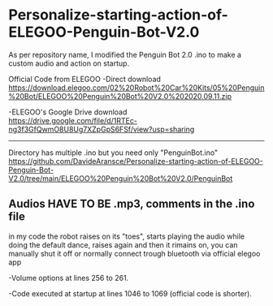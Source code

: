 # Personalize-starting-action-of-ELEGOO-Penguin-Bot-V2.0
As per repository name, I modified the Penguin Bot 2.0 .ino to make a custom audio and action on startup.

Official Code from ELEGOO 
-Direct download 
https://download.elegoo.com/02%20Robot%20Car%20Kits/05%20Penguin%20Bot/ELEGOO%20Penguin%20Bot%20V2.0%202020.09.11.zip

-ELEGOO's Google Drive download   
https://drive.google.com/file/d/1RTEc-ng3f3GfQwmO8U8Ug7XZpGpS6FSf/view?usp=sharing

--------------------------------------------------------------------------------------------------------------------------

Directory has multiple .ino but you need only "PenguinBot.ino" 
https://github.com/DavideAransce/Personalize-starting-action-of-ELEGOO-Penguin-Bot-V2.0/tree/main/ELEGOO%20Penguin%20Bot%20V2.0/PenguinBot

Audios HAVE TO BE .mp3, comments in the .ino file
----------------------
in my code the robot raises on its "toes", starts playing the audio while doing the default dance, raises again and then it rimains on, you can manually shut it off or normally connect trough bluetooth via official elegoo app

-Volume options at lines 256 to 261.

-Code executed at startup at lines 1046 to 1069 (official code is shorter).
